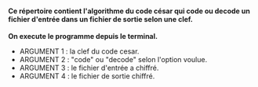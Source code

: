 #### Ce répertoire contient l'algorithme du code césar qui code ou decode un fichier d'entrée dans un fichier de sortie selon une clef.
**On execute le programme depuis le terminal.**
* ARGUMENT 1 : la clef du code cesar.
* ARGUMENT 2 : "code" ou "decode" selon l'option voulue.
* ARGUMENT 3 : le fichier d'entrée a chiffré.
* ARGUMENT 4 : le fichier de sortie chiffré.
